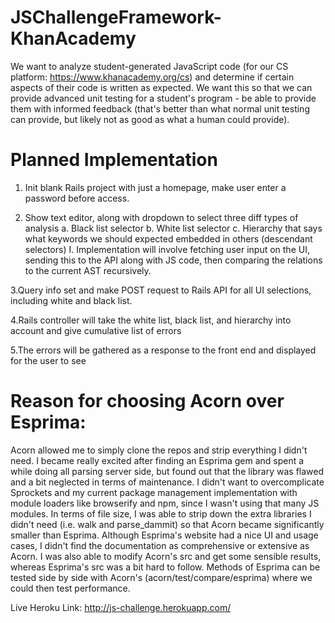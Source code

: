# JSChallengeFramework-KhanAcademy
We want to analyze student-generated JavaScript code (for our CS platform: https://www.khanacademy.org/cs) and determine if certain aspects of their code is written as expected. We want this so that we can provide advanced unit testing for a student's program - be able to provide them with informed feedback (that's better than what normal unit testing can provide, but likely not as good as what a human could provide).


Planned Implementation
===========
1. Init blank Rails project with just a homepage, make user enter a password before access.

2. Show text editor, along with dropdown to select three diff types of analysis
    a. Black list selector
    b. White list selector
    c. Hierarchy that says what keywords we should expected embedded in others (descendant selectors)
      I. Implementation will involve fetching user input on the UI, sending this to the API along with JS code, then comparing the relations to the current AST recursively.

3.Query info set and make POST request to Rails API for all UI selections, including white and black list.

4.Rails controller will take the white list, black list, and hierarchy into account and give cumulative list of errors

5.The errors will be gathered as a response to the front end and displayed for the user to see

Reason for choosing Acorn over Esprima:
==========

Acorn allowed me to simply clone the repos and strip everything I didn't need. I became really excited after finding an Esprima gem and spent a while doing all parsing server side, but found out that the library was flawed and a bit neglected in terms of maintenance. I didn't want to overcomplicate Sprockets and my current package management implementation with module loaders like browserify and npm, since I wasn't using that many JS modules. In terms of file size, I was able to strip down the extra libraries I didn't need (i.e. walk and parse_dammit) so that Acorn became significantly smaller than Esprima. Although Esprima's website had a nice UI and usage cases, I didn't find the documentation as comprehensive or extensive as Acorn. I was also able to modify Acorn's src and get some sensible results, whereas Esprima's src was a bit hard to follow. Methods of Esprima can be tested side by side with Acorn's (acorn/test/compare/esprima) where we could then test performance.

Live Heroku Link:
http://js-challenge.herokuapp.com/
